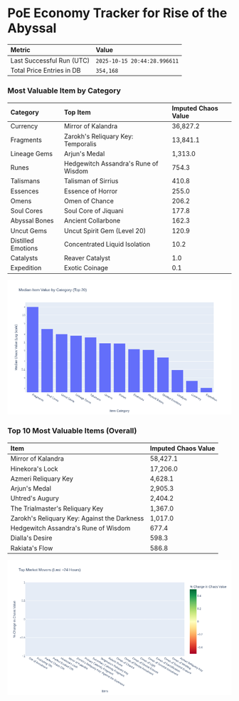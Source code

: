 # PoE Economy Tracker for Rise of the Abyssal

<!-- START_MAINTENANCE -->
| Metric | Value |
|:---|:---|
| Last Successful Run (UTC) | `2025-10-15 20:44:28.996611` |
| Total Price Entries in DB | `354,168` |

<!-- END_MAINTENANCE -->

<!-- START_DATAFRAME_DEBUG -->
<!-- END_DATAFRAME_DEBUG -->

<!-- START_CATEGORY_ANALYSIS -->
### Most Valuable Item by Category
| Category | Top Item | Imputed Chaos Value |
| :--- | :--- | :--- |
| Currency | Mirror of Kalandra | 36,827.2 |
| Fragments | Zarokh's Reliquary Key: Temporalis | 13,841.1 |
| Lineage Gems | Arjun's Medal | 1,313.0 |
| Runes | Hedgewitch Assandra's Rune of Wisdom | 754.3 |
| Talismans | Talisman of Sirrius | 410.8 |
| Essences | Essence of Horror | 255.0 |
| Omens | Omen of Chance | 206.2 |
| Soul Cores | Soul Core of Jiquani | 177.8 |
| Abyssal Bones | Ancient Collarbone | 162.3 |
| Uncut Gems | Uncut Spirit Gem (Level 20) | 120.9 |
| Distilled Emotions | Concentrated Liquid Isolation | 10.2 |
| Catalysts | Reaver Catalyst | 1.0 |
| Expedition | Exotic Coinage | 0.1 |


![Category Analysis Chart](charts/category_analysis.png)
<!-- END_ANALYSIS -->

<!-- START_ANALYSIS -->
### Top 10 Most Valuable Items (Overall)
| Item | Imputed Chaos Value |
| :--- | :--- |
| Mirror of Kalandra | 58,427.1 |
| Hinekora's Lock | 17,206.0 |
| Azmeri Reliquary Key | 4,628.1 |
| Arjun's Medal | 2,905.3 |
| Uhtred's Augury | 2,404.2 |
| The Trialmaster's Reliquary Key | 1,367.0 |
| Zarokh's Reliquary Key: Against the Darkness | 1,017.0 |
| Hedgewitch Assandra's Rune of Wisdom | 677.4 |
| Dialla's Desire | 598.3 |
| Rakiata's Flow | 586.8 |


![Market Movers Chart](charts/market_movers.png)
<!-- END_ANALYSIS -->
